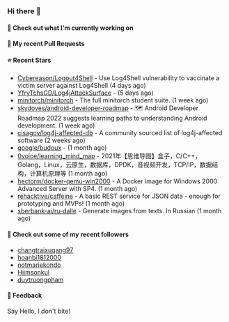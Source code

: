 ### Hi there 👋

#### 👷 Check out what I'm currently working on

#### 🔨 My recent Pull Requests


#### ⭐ Recent Stars

- [Cybereason/Logout4Shell](https://github.com/Cybereason/Logout4Shell) - Use Log4Shell vulnerability to vaccinate a victim server against Log4Shell (4 days ago)
- [YfryTchsGD/Log4jAttackSurface](https://github.com/YfryTchsGD/Log4jAttackSurface) -  (5 days ago)
- [minitorch/minitorch](https://github.com/minitorch/minitorch) - The full minitorch student suite.  (1 week ago)
- [skydoves/android-developer-roadmap](https://github.com/skydoves/android-developer-roadmap) - 🗺 Android Developer Roadmap 2022 suggests learning paths to understanding Android development. (1 week ago)
- [cisagov/log4j-affected-db](https://github.com/cisagov/log4j-affected-db) - A community sourced list of log4j-affected software (2 weeks ago)
- [google/budoux](https://github.com/google/budoux) -  (1 month ago)
- [0voice/learning_mind_map](https://github.com/0voice/learning_mind_map) - 2021年【思维导图】盒子，C/C&#43;&#43;，Golang，Linux，云原生，数据库，DPDK，音视频开发，TCP/IP，数据结构，计算机原理等 (1 month ago)
- [hectorm/docker-qemu-win2000](https://github.com/hectorm/docker-qemu-win2000) - A Docker image for Windows 2000 Advanced Server with SP4. (1 month ago)
- [rehacktive/caffeine](https://github.com/rehacktive/caffeine) - A basic REST service for JSON data - enough for prototyping and MVPs! (1 month ago)
- [sberbank-ai/ru-dalle](https://github.com/sberbank-ai/ru-dalle) - Generate images from texts. In Russian (1 month ago)

#### 👯 Check out some of my recent followers

- [changtraixuqang97](https://github.com/changtraixuqang97)
- [hoanbi1812000](https://github.com/hoanbi1812000)
- [notmariekondo](https://github.com/notmariekondo)
- [Hiimsonkul](https://github.com/Hiimsonkul)
- [duytruongpham](https://github.com/duytruongpham)

#### 💬 Feedback

Say Hello, I don't bite!